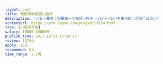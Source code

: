 ```yaml
---                
layout: post       
title: 微信商城客服小程序           
description: '</br>要求：需要做一个微信小程序 </br></br>主要功能：信息产品显示+近期访问人的微信图像+在线客服+支付+订单查询 </br></br>我们自己提供域名、服务器、前端的设计图。</br>'     
contenturl: https://pro.lagou.com/project/5624.html      
tags: [小程序开发]            
salary: 10000-20000元          
publish_time: 2017-12-21 13:26:25         
review: 1379人                   
apply: 16人                   
recommend: 5人                   
time_range: 1-2周              
---                 
```


